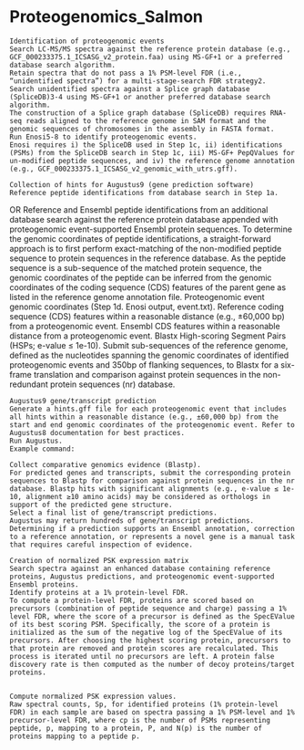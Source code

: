 # Proteogenomics_Salmon
	Identification of proteogenomic events
	Search LC-MS/MS spectra against the reference protein database (e.g., GCF_000233375.1_ICSASG_v2_protein.faa) using MS-GF+1 or a preferred database search algorithm.
	Retain spectra that do not pass a 1% PSM-level FDR (i.e., “unidentified spectra”) for a multi-stage-search FDR strategy2.
	Search unidentified spectra against a Splice graph database (SpliceDB)3-4 using MS-GF+1 or another preferred database search algorithm.
	The construction of a Splice graph database (SpliceDB) requires RNA-seq reads aligned to the reference genome in SAM format and the genomic sequences of chromosomes in the assembly in FASTA format.
	Run Enosi5-8 to identify proteogenomic events.
	Enosi requires i) the SpliceDB used in Step 1c, ii) identifications (PSMs) from the SpliceDB search in Step 1c, iii) MS-GF+ PepQValues for un-modified peptide sequences, and iv) the reference genome annotation (e.g., GCF_000233375.1_ICSASG_v2_genomic_with_utrs.gff).

	Collection of hints for Augustus9 (gene prediction software)
	Reference peptide identifications from database search in Step 1a. 
OR
Reference and Ensembl peptide identifications from an additional database search against the reference protein database appended with proteogenomic event-supported Ensembl protein sequences.
	To determine the genomic coordinates of peptide identifications, a straight-forward approach is to first perform exact-matching of the non-modified peptide sequence to protein sequences in the reference database. As the peptide sequence is a sub-sequence of the matched protein sequence, the genomic coordinates of the peptide can be inferred from the genomic coordinates of the coding sequence (CDS) features of the parent gene as listed in the reference genome annotation file.
	Proteogenomic event genomic coordinates (Step 1d. Enosi output, event.txt).
	Reference coding sequence (CDS) features within a reasonable distance (e.g., ±60,000 bp) from a proteogenomic event.
	Ensembl CDS features within a reasonable distance from a proteogenomic event.
	Blastx High-scoring Segment Pairs (HSPs; e-value ≤ 1e-10). 
	Submit sub-sequences of the reference genome, defined as the nucleotides spanning the genomic coordinates of identified proteogenomic events and 350bp of flanking sequences, to Blastx for a six-frame translation and comparison against protein sequences in the non-redundant protein sequences (nr) database.

	Augustus9 gene/transcript prediction
	Generate a hints.gff file for each proteogenomic event that includes all hints within a reasonable distance (e.g., ±60,000 bp) from the start and end genomic coordinates of the proteogenomic event. Refer to Augustus8 documentation for best practices.
	Run Augustus.
	Example command:
 
	Collect comparative genomics evidence (Blastp).
	For predicted genes and transcripts, submit the corresponding protein sequences to Blastp for comparison against protein sequences in the nr database. Blastp hits with significant alignments (e.g., e-value ≤ 1e-10, alignment ≥10 amino acids) may be considered as orthologs in support of the predicted gene structure.
	Select a final list of gene/transcript predictions.
	Augustus may return hundreds of gene/transcript predictions. Determining if a prediction supports an Ensembl annotation, correction to a reference annotation, or represents a novel gene is a manual task that requires careful inspection of evidence.

	Creation of normalized PSK expression matrix
	Search spectra against an enhanced database containing reference proteins, Augustus predictions, and proteogenomic event-supported Ensembl proteins.
	Identify proteins at a 1% protein-level FDR.
	To compute a protein-level FDR, proteins are scored based on precursors (combination of peptide sequence and charge) passing a 1% level FDR, where the score of a precursor is defined as the SpecEValue of its best scoring PSM. Specifically, the score of a protein is initialized as the sum of the negative log of the SpecEValue of its precursors. After choosing the highest scoring protein, precursors to that protein are removed and protein scores are recalculated. This process is iterated until no precursors are left. A protein false discovery rate is then computed as the number of decoy proteins/target proteins.


	Compute normalized PSK expression values.
	Raw spectral counts, Sp, for identified proteins (1% protein-level FDR) in each sample are based on spectra passing a 1% PSM-level and 1% precursor-level FDR, where cp is the number of PSMs representing peptide, p, mapping to a protein, P, and N(p) is the number of proteins mapping to a peptide p. 
